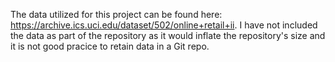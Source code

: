 The data utilized for this project can be found here: https://archive.ics.uci.edu/dataset/502/online+retail+ii. I have not included the data as part of the repository as it would inflate the repository's size and it is not good pracice to retain data in a Git repo. 
